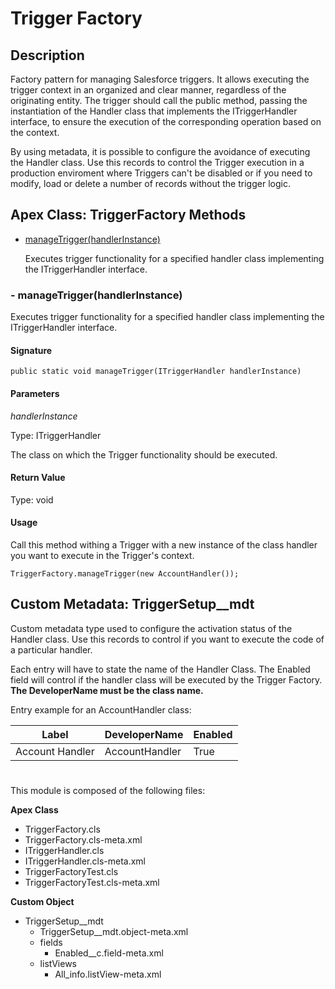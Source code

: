 # Trigger Factory

## Description

Factory pattern for managing Salesforce triggers. It allows executing the trigger context in an organized and clear manner, regardless of the originating entity. The trigger should call the public method, passing the instantiation of the Handler class that implements the ITriggerHandler interface, to ensure the execution of the corresponding operation based on the context.

By using metadata, it is possible to configure the avoidance of executing the Handler class. Use this records to control the Trigger execution in a production enviroment where Triggers can't be disabled or if you need to modify, load or delete a number of records without the trigger logic.

## Apex Class: TriggerFactory Methods

- [manageTrigger(handlerInstance)](#section-manageTrigger)

    Executes trigger functionality for a specified handler class implementing the ITriggerHandler interface.

### - **manageTrigger(handlerInstance)** <a name="section-manageTrigger"></a>

Executes trigger functionality for a specified handler class implementing the ITriggerHandler interface.

#### **Signature**

`public static void manageTrigger(ITriggerHandler handlerInstance)`

#### **Parameters**

*handlerInstance*

Type: ITriggerHandler

The class on which the Trigger functionality should be executed.

#### **Return Value**

Type: void

#### **Usage**

Call this method withing a Trigger with a new instance of the class handler you want to execute in the Trigger's context.

    TriggerFactory.manageTrigger(new AccountHandler());


## Custom Metadata: TriggerSetup__mdt

Custom metadata type used to configure the activation status of the Handler class. Use this records to control if you want to execute the code of a particular handler.

Each entry will have to state the name of the Handler Class. The Enabled field will control if the handler class will be executed by the Trigger Factory. **The DeveloperName must be the class name.**

Entry example for an AccountHandler class:

| Label | DeveloperName | Enabled|
|-------|---------------|--------|
| Account Handler | AccountHandler | True |

#

This module is composed of the following files:

**Apex Class**
- TriggerFactory.cls
- TriggerFactory.cls-meta.xml
- ITriggerHandler.cls
- ITriggerHandler.cls-meta.xml
- TriggerFactoryTest.cls
- TriggerFactoryTest.cls-meta.xml

**Custom Object**
- TriggerSetup__mdt
    - TriggerSetup__mdt.object-meta.xml
    - fields
        - Enabled__c.field-meta.xml
    - listViews
        - All_info.listView-meta.xml
